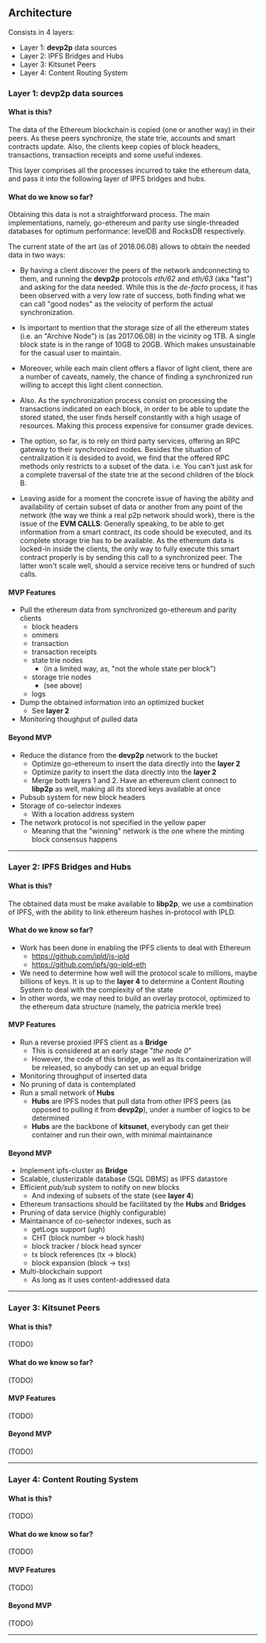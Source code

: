 ## Architecture

Consists in 4 layers:

* Layer 1: **devp2p** data sources
* Layer 2: IPFS Bridges and Hubs
* Layer 3: Kitsunet Peers
* Layer 4: Content Routing System

### Layer 1: **devp2p** data sources

#### What is this?

The data of the Ethereum blockchain is copied (one or another way)
in their peers. As these peers synchronize, the state trie, accounts and smart
contracts update. Also, the clients keep copies of block headers, transactions,
transaction receipts and some useful indexes.

This layer comprises all the processes incurred to take the ethereum data, and
pass it into the following layer of IPFS bridges and hubs.

#### What do we know so far?

Obtaining this data is not a straightforward process. The main implementations,
namely, go-ethereum and parity use single-threaded databases for optimum
performance: levelDB and RocksDB respectively.

The current state of the art (as of 2018.06.08) allows to obtain the needed
data in two ways:

* By having a client discover the peers of the network andconnecting to them,
and running the **devp2p** protocols *eth/62* and *eth/63* (aka "fast") and
asking for the data needed. While this is the _de-facto_ process, it has been
observed with a very low rate of success, both finding what we can call
"good nodes" as the velocity of perform the actual synchronization.

* Is important to mention that the storage size of all the ethereum states
(i.e. an "Archive Node") is (as 2017.06.08) in the vicinity og 1TB. A single
block state is in the range of 10GB to 20GB. Which makes unsustainable for
the casual user to maintain.

* Moreover, while each main client offers a flavor of light client, there are
a number of caveats, namely, the chance of finding a synchronized run willing
to accept this light client connection.

* Also. As the synchronization process consist on processing the transactions
indicated on each block, in order to be able to update the stored stated, the
user finds herself constantly with a high usage of resources. Making this
process expensive for consumer grade devices.

* The option, so far, is to rely on third party services, offering an RPC
gateway to their synchronized nodes. Besides the situation of centralization
it is desided to avoid, we find that the offered RPC methods only restricts to
a subset of the data. i.e. You can't just ask for a complete traversal of the
state trie at the second children of the block B.

* Leaving aside for a moment the concrete issue of having the ability and
availability of certain subset of data or another from any point of the network
(the way we think a real p2p network should work), there is the issue of the
**EVM CALLS**: Generally speaking, to be able to get information from a smart
contract, its code should be executed, and its complete storage trie has to be
available. As the ethereum data is locked-in inside the clients, the only way
to fully execute this smart contract properly is by sending this call to a
synchronized peer. The latter won't scale well, should a service receive tens or
hundred of such calls.

#### MVP Features

* Pull the ethereum data from synchronized go-ethereum and parity clients
  * block headers
  * ommers
  * transaction
  * transaction receipts
  * state trie nodes
    * (in a limited way, as, "not the whole state per block")
  * storage trie nodes
    * (see above)
  * logs
* Dump the obtained information into an optimized bucket
  * See **layer 2**
* Monitoring thoughput of pulled data

#### Beyond MVP

* Reduce the distance from the **devp2p** network to the bucket
  * Optimize go-ethereum to insert the data directly into the **layer 2**
  * Optimize parity to insert the data directly into the **layer 2**
  * Merge both layers 1 and 2. Have an ethereum client connect to **libp2p**
    as well, making all its stored keys available at once
* Pubsub system for new block headers
* Storage of co-selector indexes
  * With a location address system
* The network protocol is not specified in the yellow paper
  * Meaning that the "winning" network is the one where the minting block
    consensus happens

--------------------------------------------------------------------------------

### Layer 2: IPFS Bridges and Hubs

#### What is this?

The obtained data must be make available to **libp2p**, we use a combination of
IPFS, with the ability to link ethereum hashes in-protocol with IPLD.

#### What do we know so far?

* Work has been done in enabling the IPFS clients to deal with Ethereum
  * https://github.com/ipld/js-ipld
  * https://github.com/ipfs/go-ipld-eth
* We need to determine how well will the protocol scale to millions, maybe
  billions of keys. It is up to the **layer 4** to determine a Content Routing
  System to deal with the complexity of the state
* In other words, we may need to build an overlay protocol, optimized to the
  ethereum data structure (namely, the patricia merkle tree)

#### MVP Features

* Run a reverse proxied IPFS client as a **Bridge**
  * This is considered at an early stage "*the node 0*"
  * However, the code of this bridge, as well as its containerization will be
    released, so anybody can set up an equal bridge
* Monitoring throughput of inserted data
* No pruning of data is contemplated
* Run a small network of **Hubs**
  * **Hubs** are IPFS nodes that pull data from other IPFS peers (as opposed to
    pulling it from **devp2p**), under a number of logics to be determined
  * **Hubs** are the backbone of **kitsunet**, everybody can get their container
    and run their own, with minimal maintainance

#### Beyond MVP

* Implement ipfs-cluster as **Bridge**
* Scalable, clusterizable database (SQL DBMS) as IPFS datastore
* Efficient *pub/sub* system to notify on new blocks
  * And indexing of subsets of the state (see **layer 4**)
* Ethereum transactions should be facilitated by the **Hubs** and **Bridges**
* Pruning of data service (highly configurable)
* Maintainance of co-señector indexes, such as
  * getLogs support (ugh)
  * CHT (block number -> block hash)
  * block tracker / block head syncer
  * tx block references (tx -> block)
  * block expansion (block -> txs)
* Multi-blockchain support
  * As long as it uses content-addressed data

--------------------------------------------------------------------------------

### Layer 3: Kitsunet Peers

#### What is this?

(TODO)

#### What do we know so far?

(TODO)

#### MVP Features

(TODO)

#### Beyond MVP

(TODO)

--------------------------------------------------------------------------------

### Layer 4: Content Routing System

#### What is this?

(TODO)

#### What do we know so far?

(TODO)

#### MVP Features

(TODO)

#### Beyond MVP

(TODO)

--------------------------------------------------------------------------------
